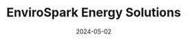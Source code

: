 ---  
layout: startup_page  
title: "EnviroSpark Energy Solutions"  
id: "envirosparkenergy.com"  
permalink: "/envirosparkenergysolutionsenvirosparkenergy.com05022024/"  
website: "https://www.envirosparkenergy.com/"  
funding_round: "Growth Round"  
funding_amount: "$50M"  
investors: "Basalt Infrastructure Partners"  
about: "EnviroSpark Energy Solutions designs, installs, and operates EV charging solutions. The company aims to expand EV charging infrastructure and enhance accessibility and sustainability of electric vehicle adoption. They have over 8,200 charging plugs installed across North America."  
markets: "Clean Energy, Electric Vehicle Infrastructure, Environmental Services, Autonomous Vehicles, Charging Infrastructure, Electric Vehicle"  
hq: "Atlanta, Georgia, United States"  
founded_year: "2014"  
linkedin: "https://www.linkedin.com/company/envirospark-energy-solutions"  
twitter: "https://twitter.com/EnviroSpark"  
instagram: ""  
facebook: "https://www.facebook.com/EnviroSparkEnergy"  
crunchbase: "https://www.crunchbase.com/organization/envirospark"  
pitchbook: "https://pitchbook.com/profiles/company/255013-48"  

date_display: "02-May-2024"  
date: "2024-05-02"

# SEO Optimization  
meta_title: "EnviroSpark Energy Solutions - Growth Round Funding ($50M)"  
meta_description: "EnviroSpark Energy Solutions, EnviroSpark Energy Solutions designs, installs, and operates EV charging solutions. The company aims to expand EV charging infrastructure and enhance ..."  
meta_keywords: "EnviroSpark Energy Solutions, Clean Energy, Electric Vehicle Infrastructure, Environmental Services, Autonomous Vehicles, Charging Infrastructure, Electric Vehicle, Growth Round funding"  
canonical_url: "https://startup.projectstartups.com/envirosparkenergysolutionsenvirosparkenergy.com05022024/"  
---